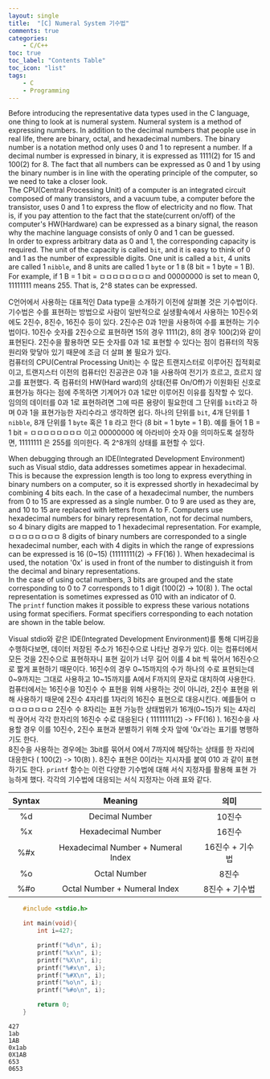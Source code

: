 ```yaml
---
layout: single
title:  "[C] Numeral System 기수법"
comments: true
categories:
    - C/C++
toc: true
toc_label: "Contents Table"
toc_icon: "list"
tags: 
    - C
    - Programming
---
```



Before introducing the representative data types used in the C language, one thing to look at is numeral system. Numeral system is a method of expressing numbers. In addition to the decimal numbers that people use in real life, there are binary, octal, and hexadecimal numbers. The binary number is a notation method only uses 0 and 1 to represent a number. If a decimal number is expressed in binary, it is expressed as 1111(2) for 15 and 100(2) for 8. The fact that all numbers can be expressed as 0 and 1 by using the binary number is in line with the operating principle of the computer, so we need to take a closer look.  
The CPU(Central Processing Unit) of a computer is an integrated circuit composed of many transistors, and a vacuum tube, a computer before the transistor, uses 0 and 1 to express the flow of electricity and no flow. That is, if you pay attention to the fact that the state(current on/off) of the computer's HW(Hardware) can be expressed as a binary signal, the reason why the machine language consists of only 0 and 1 can be guessed.  
In order to express arbitrary data as 0 and 1, the corresponding capacity is required. The unit of the capacity is called `bit`, and it is easy to think of 0 and 1 as the number of expressible digits. One unit is called a `bit`, 4 units are called 1 `nibble`, and 8 units are called 1 `byte` or 1 `B` (8 bit = 1 byte = 1 B). For example, if 1 B = 1 bit = ㅁㅁㅁㅁㅁㅁㅁㅁ and 00000000 is set to mean 0, 11111111 means 255. That is, 2^8 states can be expressed.


C언어에서 사용하는 대표적인 Data type을 소개하기 이전에 살펴볼 것은 기수법이다. 기수법은 수를 표현하는 방법으로 사람이 일반적으로 실생활속에서 사용하는 10진수외에도 2진수, 8진수, 16진수 등이 있다. 2진수은 0과 1만을 사용하여 수를 표현하는 기수법이다. 10진수 숫자를 2진수으로 표현하면 15의 경우 1111(2), 8의 경우 100(2)와 같이 표현된다. 2진수을 활용하면 모든 숫자를 0과 1로 표현할 수 있다는 점이 컴퓨터의 작동원리와 맞닿아 있기 때문에 조금 더 살펴 볼 필요가 있다.  
컴퓨터의 CPU(Central Processing Unit)는 수 많은 트랜지스터로 이루어진 집적회로이고, 트랜지스터 이전의 컴퓨터인 진공관은 0과 1을 사용하여 전기가 흐르고, 흐르지 않고를 표현했다. 즉 컴퓨터의 HW(Hard ward)의 상태(전류 On/Off)가 이원화된 신호로 표현가능 하다는 점에 주목하면 기계어가 0과 1로만 이루어진 이유를 짐작할 수 있다.   
임의의 데이터를 0과 1로 표현하려면 그에 따른 용량이 필요한데 그 단위를 `bit`라고 하며 0과 1을 표현가능한 자리수라고 생각하면 쉽다. 하나의 단위를 `bit`, 4개 단위를 1 `nibble`, 8개 단위를 1 `byte` 혹은 1 `B` 라고 한다 (8 bit = 1 byte = 1 B). 예를 들어 1 B = 1 bit = ㅁㅁㅁㅁㅁㅁㅁㅁ 이고 00000000 에 아라비아 숫자 0을 의미하도록 설정하면, 11111111 은 255를 의미한다. 즉 2^8개의 상태를 표현할 수 있다.


When debugging through an IDE(Integrated Development Environment) such as Visual stdio, data addresses sometimes appear in hexadecimal. This is because the expression length is too long to express everything in binary numbers on a computer, so it is expressed shortly in hexadecimal by combining 4 bits each. In the case of a hexadecimal number, the numbers from 0 to 15 are expressed as a single number. 0 to 9 are used as they are, and 10 to 15 are replaced with letters from A to F. Computers use hexadecimal numbers for binary representation, not for decimal numbers, so 4 binary digits are mapped to 1 hexadecimal representation. For example, ㅁㅁㅁㅁㅁㅁㅁㅁ 8 digits of binary numbers are corresponded to a single hexadecimal number, each with 4 digits in which the range of expressions can be expressed is 16 (0~15) (11111111(2) -> FF(16) ). When hexadecimal is used, the notation '0x' is used in front of the number to distinguish it from the decimal and binary representations.  
In the case of using octal numbers, 3 bits are grouped and the state corresponding to 0 to 7 corresponds to 1 digit (100(2) -> 10(8) ). The octal representation is sometimes expressed as 010 with an indicator of 0.  
The `printf` function makes it possible to express these various notations using format specifiers. Format specifiers corresponding to each notation are shown in the table below.


Visual stdio와 같은 IDE(Integrated Development Environment)를 통해 디버깅을 수행하다보면, 데이터 저장된 주소가 16진수으로 나타난 경우가 있다. 이는 컴퓨터에서 모든 것을 2진수으로 표현하자니 표현 길이가 너무 길어 이를 4 bit 씩 묶어서 16진수으로 짧게 표현하기 때문이다. 16진수의 경우 0~15까지의 수가 하나의 수로 표현되는데 0~9까지는 그대로 사용하고 10~15까지를 A에서 F까지의 문자로 대치하여 사용한다. 컴퓨터에서는 16진수을 10진수 수 표현을 위해 사용하는 것이 아니라, 2진수 표현을 위해 사용하기 때문에 2진수 4자리를 1자리의 16진수 표현으로 대응시킨다. 예를들어 ㅁㅁㅁㅁㅁㅁㅁㅁ 2진수 수 8자리는 표현 가능한 상태범위가 16개(0~15)가 되는 4자리씩 끊어서 각각 한자리의 16진수 수로 대응된다 ( 11111111(2) -> FF(16) ). 16진수을 사용할 경우 이를 10진수, 2진수 표현과 분별하기 위해 숫자 앞에 '0x'라는 표기를 병행하기도 한다.  
8진수을 사용하는 경우에는 3bit를 묶어서 0에서 7까지에 해당하는 상태를 한 자리에 대응한다 ( 100(2) -> 10(8) ). 8진수 표현은 0이라는 지시자를 붙여 010 과 같이 표현하기도 한다.
`printf` 함수는 이런 다양한 기수법에 대해 서식 지정자를 활용해 표현 가능하게 했다. 각각의 기수법에 대응되는 서식 지정자는 아래 표와 같다. 




| Syntax |  Meaning   | 의미|
|:---:   |:---:   | :---:   |
| %d    |	Decimal Number | 10진수|
| %x	|   Hexadecimal Number| 16진수 | 
| %#x   |	Hexadecimal Number + Numeral Index | 16진수 + 기수법 |
| %o	|   Octal Number | 8진수 | 
| %#o	|   Octal Number + Numeral Index | 8진수 + 기수법|  



```c
    #include <stdio.h>

    int main(void){
        int i=427;

        printf("%d\n", i);
        printf("%x\n", i);
        printf("%X\n", i);
        printf("%#x\n", i);
        printf("%#X\n", i);
        printf("%o\n", i); 
        printf("%#o\n", i);

        return 0;
    }   
```


```
427
1ab
1AB
0x1ab
0X1AB
653
0653

```


